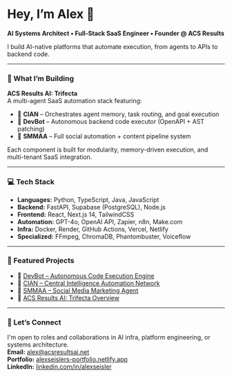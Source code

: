 # Hey, I’m Alex 👋  
**AI Systems Architect • Full-Stack SaaS Engineer • Founder @ ACS Results**

I build AI-native platforms that automate execution, from agents to APIs to backend code.

---

### 🔧 What I’m Building

**ACS Results AI: Trifecta**  
A multi-agent SaaS automation stack featuring:

- 🧠 **CIAN** – Orchestrates agent memory, task routing, and goal execution  
- 🤖 **DevBot** – Autonomous backend code executor (OpenAPI + AST patching)  
- 📣 **SMMAA** – Full social automation + content pipeline system  

Each component is built for modularity, memory-driven execution, and multi-tenant SaaS integration.

---

### 💻 Tech Stack

- **Languages:** Python, TypeScript, Java, JavaScript  
- **Backend:** FastAPI, Supabase (PostgreSQL), Node.js  
- **Frontend:** React, Next.js 14, TailwindCSS  
- **Automation:** GPT-4o, OpenAI API, Zapier, n8n, Make.com  
- **Infra:** Docker, Render, GitHub Actions, Vercel, Netlify  
- **Specialized:** FFmpeg, ChromaDB, Phantombuster, Voiceflow

---

### 📂 Featured Projects

- 🔗 [DevBot – Autonomous Code Execution Engine](https://alexseislers-portfolio.netlify.app/projects)
- 🔗 [CIAN – Central Intelligence Automation Network](https://alexseislers-portfolio.netlify.app/projects)
- 🔗 [SMMAA – Social Media Marketing Agent](https://alexseislers-portfolio.netlify.app/projects)
- 🔗 [ACS Results AI: Trifecta Overview](https://alexseislers-portfolio.netlify.app/projects)

---

### 🤝 Let’s Connect

I'm open to roles and collaborations in AI infra, platform engineering, or systems architecture.  
**Email:** alex@acsresultsai.net  
**Portfolio:** [alexseislers-portfolio.netlify.app](https://alexseislers-portfolio.netlify.app)  
**LinkedIn:** [linkedin.com/in/alexseisler](https://linkedin.com/in/alexseisler)
